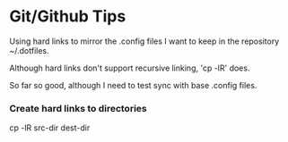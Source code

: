 # Git/Github Tips

Using hard links to mirror the .config files I want to keep in the repository ~/.dotfiles.

Although hard links don't support recursive linking, 'cp -lR' does.

So far so good, although I need to test sync with base .config files.


### Create hard links to directories 
cp -lR src-dir dest-dir


